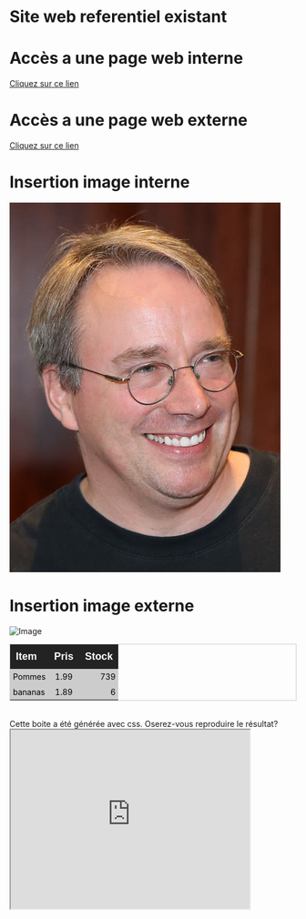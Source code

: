 Site web referentiel existant
=============================

# Accès a une page web interne

[Cliquez sur ce lien](https://abderzah.github.io/Introduction-GIT/tp5/exemple/exemple.html)

# Accès a une page web externe
[Cliquez sur ce lien](https://en.wikipedia.org/wiki/Linus_Torvalds)

# Insertion image interne
![Image](./images/linus.jpeg "icon")

# Insertion image externe
![Image](https://upload.wikimedia.org/wikipedia/commons/e/e8/Lc3_2018_%28263682303%29_%28cropped%29.jpeg "icon")


| Item        |     Pris        |          Stock |
| :---------- | :-------------: | -------------: |
| Pommes      |       1.99      |            739 |
| bananas     |       1.89      |              6 |

<div class="boite">
Cette boite a été générée avec css. Oserez-vous reproduire le résultat?
</div>

<iframe width="420" height="315" src="https://www.youtube.com/embed/tgbNymZ7vqY">
</iframe>

<style>
    table td {  padding:5px}
    table pre{  margin:0}

    table   {  
                border:1px solid #ccc;
                margin-bottom:32px;
                text-align:left            
            }

    th      {   
                font-family:'Arvo', Helvetica, Arial, sans-serif;   
                font-size:18px;
                padding:10px;
                background:#232323;
                color:#FDFEFB
            }
    
    td  { 
            padding:10px;
            background:#ccc; 
            color:#000000
        }
</style>
